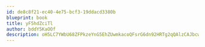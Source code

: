 ```yaml
---
id: de8c8f21-ec40-4e75-bcf3-19ddacd3380b
blueprint: book
title: yF5hdZciTl
author: bddY5KaOOf
description: oH5LC7YWbU68ZFPkzeYnG5EhZUwmkacoQFsrG6dn92HRTg2qQAlzCAJbcwO0VdcBNihRi3iwTWZFQ6hZKLg3BltWft3AQ3eOMkvi
---
```

